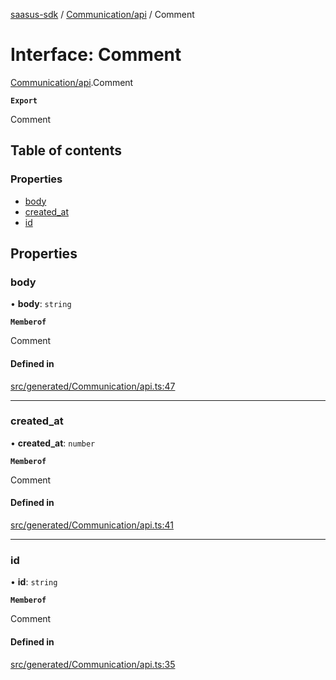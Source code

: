 [saasus-sdk](../README.md) / [Communication/api](../modules/Communication_api.md) / Comment

# Interface: Comment

[Communication/api](../modules/Communication_api.md).Comment

**`Export`**

Comment

## Table of contents

### Properties

- [body](Communication_api.Comment.md#body)
- [created\_at](Communication_api.Comment.md#created_at)
- [id](Communication_api.Comment.md#id)

## Properties

### body

• **body**: `string`

**`Memberof`**

Comment

#### Defined in

[src/generated/Communication/api.ts:47](https://github.com/saasus-platform/saasus-sdk-javascript/blob/c67ac22/src/generated/Communication/api.ts#L47)

___

### created\_at

• **created\_at**: `number`

**`Memberof`**

Comment

#### Defined in

[src/generated/Communication/api.ts:41](https://github.com/saasus-platform/saasus-sdk-javascript/blob/c67ac22/src/generated/Communication/api.ts#L41)

___

### id

• **id**: `string`

**`Memberof`**

Comment

#### Defined in

[src/generated/Communication/api.ts:35](https://github.com/saasus-platform/saasus-sdk-javascript/blob/c67ac22/src/generated/Communication/api.ts#L35)

